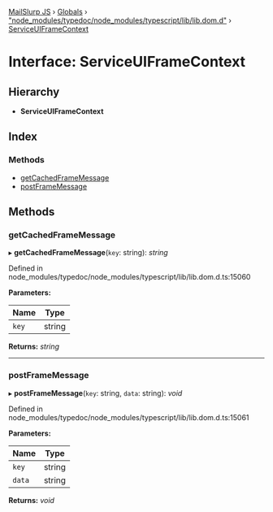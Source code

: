 [MailSlurp JS](../README.md) › [Globals](../globals.md) › ["node_modules/typedoc/node_modules/typescript/lib/lib.dom.d"](../modules/_node_modules_typedoc_node_modules_typescript_lib_lib_dom_d_.md) › [ServiceUIFrameContext](_node_modules_typedoc_node_modules_typescript_lib_lib_dom_d_.serviceuiframecontext.md)

# Interface: ServiceUIFrameContext

## Hierarchy

* **ServiceUIFrameContext**

## Index

### Methods

* [getCachedFrameMessage](_node_modules_typedoc_node_modules_typescript_lib_lib_dom_d_.serviceuiframecontext.md#getcachedframemessage)
* [postFrameMessage](_node_modules_typedoc_node_modules_typescript_lib_lib_dom_d_.serviceuiframecontext.md#postframemessage)

## Methods

###  getCachedFrameMessage

▸ **getCachedFrameMessage**(`key`: string): *string*

Defined in node_modules/typedoc/node_modules/typescript/lib/lib.dom.d.ts:15060

**Parameters:**

Name | Type |
------ | ------ |
`key` | string |

**Returns:** *string*

___

###  postFrameMessage

▸ **postFrameMessage**(`key`: string, `data`: string): *void*

Defined in node_modules/typedoc/node_modules/typescript/lib/lib.dom.d.ts:15061

**Parameters:**

Name | Type |
------ | ------ |
`key` | string |
`data` | string |

**Returns:** *void*
